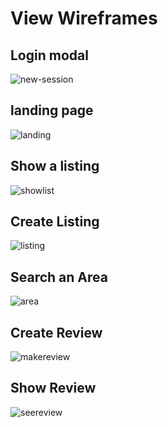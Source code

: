# View Wireframes

## Login modal
![new-session]

## landing page
![landing]

## Show a listing
![showlist]

## Create Listing
![listing]

## Search an Area
![area]

## Create Review
![makereview]

## Show Review
![seereview]

[new-session]: ./wireframes/login_modal.png
[landing]: ./wireframes/landing.png
[listing]: ./wireframes/create_listing.png
[area]: ./wireframes/browse_area.png
[showlist]: ./wireframes/show_listing.png
[makereview]: ./wireframes/review.png
[seereview]: ./wireframes/reviewShow.png

